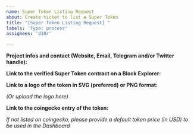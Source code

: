 ```yaml
---
name: Super Token Listing Request
about: Create ticket to list a Super Token
title: "[Super Token Listing Request] "
labels: 'Type: process'
assignees: 'd10r'

---
```


**Project infos and contact (Website, Email, Telegram and/or Twitter handle):**

**Link to the verified Super Token contract on a Block Explorer:**

**Link to a logo of the token in SVG (preferred) or PNG format:**

_(Or upload the logo here)_

**Link to the coingecko entry of the token:**

_If not listed on coingecko, please provide a default token price (in USD) to be used in the Dashboard_
